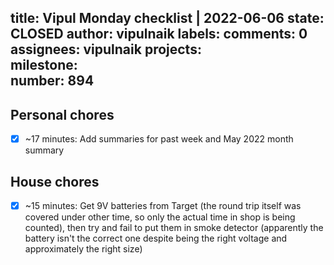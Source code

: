 title:	Vipul Monday checklist | 2022-06-06
state:	CLOSED
author:	vipulnaik
labels:	
comments:	0
assignees:	vipulnaik
projects:	
milestone:	
number:	894
--
## Personal chores

- [x] ~17 minutes: Add summaries for past week and May 2022 month summary

## House chores

- [x] ~15 minutes: Get 9V batteries from Target (the round trip itself was covered under other time, so only the actual time in shop is being counted), then try and fail to put them in smoke detector (apparently the battery isn't the correct one despite being the right voltage and approximately the right size)
